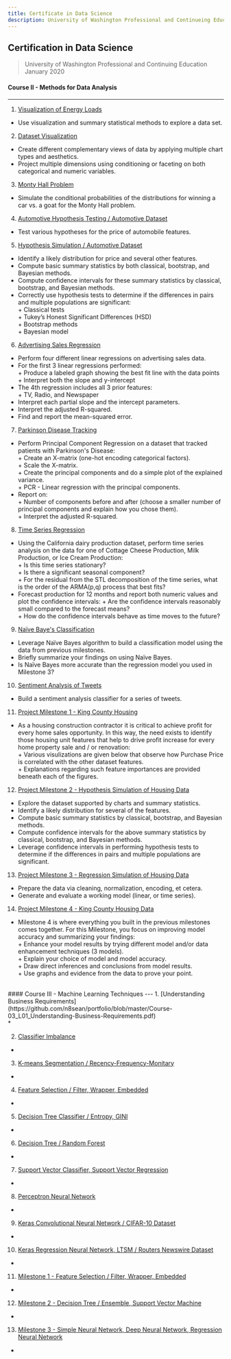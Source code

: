 ```yaml
---
title: Certificate in Data Science
description: University of Washington Professional and Continueing Education
---
```


## **Certification in Data Science**<br/>
> University of Washington Professional and Continuing Education  
> January 2020  


#### Course II - Methods for Data Analysis  
---
1. [Visualization of Energy Loads](https://github.com/n8sean/portfolio/blob/master/Course-02_L01_EnergyLoads.ipynb)<br/>
* Use visualization and summary statistical methods to explore a data set.
    
2. [Dataset Visualization](https://github.com/n8sean/portfolio/blob/master/Course-02_L02_Vizualization.ipynb)<br/>
* Create different complementary views of data by applying multiple chart types and aesthetics.
* Project multiple dimensions using conditioning or faceting on both categorical and numeric variables.

3. [Monty Hall Problem](https://github.com/n8sean/portfolio/blob/master/Course-02_L03_MontyHall.ipynb)<br/>
* Simulate the conditional probabilities of the distributions for winning a car vs. a goat for the Monty Hall problem.

4. [Automotive Hypothesis Testing / Automotive Dataset](https://github.com/n8sean/portfolio/blob/master/Course-02_L04_AutoHypothesis.ipynb)<br/>
* Test various hypotheses for the price of automobile features.

5. [Hypothesis Simulation / Automotive Dataset](https://github.com/n8sean/portfolio/blob/master/Course-02_L05_HypothesisSim.ipynb)<br/>
* Identify a likely distribution for price and several other features.
* Compute basic summary statistics by both classical, bootstrap, and Bayesian methods.
* Compute confidence intervals for these summary statistics by classical, bootstrap, and Bayesian methods.
* Correctly use hypothesis tests to determine if the differences in pairs and multiple populations are significant:  
  \+ Classical tests  
  \+ Tukey’s Honest Significant Differences (HSD)  
  \+ Bootstrap methods  
  \+ Bayesian model

6. [Advertising Sales Regression](https://github.com/n8sean/portfolio/blob/master/Course-02_L06_AdRegression.ipynb)<br/>
* Perform four different linear regressions on advertising sales data.
* For the first 3 linear regressions performed:  
  \+ Produce a labeled graph showing the best fit line with the data points  
  \+ Interpret both the slope and y-intercept  
* The 4th regression includes all 3 prior features:  
  \+ TV, Radio, and Newspaper  
* Interpret each partial slope and the intercept parameters.  
* Interpret the adjusted R-squared.  
* Find and report the mean-squared error.

7. [Parkinson Disease Tracking](https://github.com/n8sean/portfolio/blob/master/Course-02_L07_ParkinsonPCR.ipynb)<br/>
* Perform Principal Component Regression on a dataset that tracked patients with Parkinson's Disease:  
  \+ Create an X-matrix (one-hot encoding categorical factors).  
  \+ Scale the X-matrix.  
  \+ Create the principal components and do a simple plot of the explained variance.  
  \+ PCR - Linear regression with the principal components.  
* Report on:  
  \+ Number of components before and after (choose a smaller number of principal components and explain how you chose them).  
  \+ Interpret the adjusted R-squared.

8. [Time Series Regression](https://github.com/n8sean/portfolio/blob/master/Course-02_L08_TimeseriesOpEd.ipynb)<br/>
* Using the California dairy production dataset, perform time series analysis on the data for one of Cottage Cheese Production, Milk Production, or Ice Cream Production:  
  \+ Is this time series stationary?  
  \+ Is there a significant seasonal component?  
  \+ For the residual from the STL decomposition of the time series, what is the order of the ARMA(p,q) process that best fits?
* Forecast production for 12 months and report both numeric values and plot the confidence intervals:
  \+ Are the confidence intervals reasonably small compared to the forecast means?  
  \+ How do the confidence intervals behave as time moves to the future?  

9. [Naïve Baye's Classification](https://github.com/n8sean/portfolio/blob/master/Course-02_L09_BayesOpEd.ipynb)<br/>
* Leverage Naïve Bayes algorithm to build a classification model using the data from previous milestones.
* Briefly summarize your findings on using Naïve Bayes.
* Is Naïve Bayes more accurate than the regression model you used in Milestone 3?

10. [Sentiment Analysis of Tweets](https://github.com/n8sean/portfolio/blob/master/Course-02_L10_Sentiment_Analysis2.ipynb)<br/>
* Build a sentiment analysis classifier for a series of tweets.

11. [Project Milestone 1 - King County Housing](https://github.com/n8sean/portfolio/blob/master/Course-02_Milestone-01_KingCountyHousing.ipynb)<br/>
* As a housing construction contractor it is critical to achieve profit for every home sales opportunity. In this way, the need exists to identify those housing unit features that help to drive profit increase for every home property sale and / or renovation:  
  \+ Various visulizations are given below that observe how Purchase Price is correlated with the other dataset features.  
  \+ Explanations regarding such feature importances are provided beneath each of the figures.

12. [Project Milestone 2 - Hypothesis Simulation of Housing Data](https://github.com/n8sean/portfolio/blob/master/Course-02_Milestone-02_HypothesisSim.ipynb)<br/>
* Explore the dataset supported by charts and summary statistics.
* Identify a likely distribution for several of the features.
* Compute basic summary statistics by classical, bootstrap, and Bayesian methods.
* Compute confidence intervals for the above summary statistics by classical, bootstrap, and Bayesian methods.
* Leverage confidence intervals in performing hypothesis tests to determine if the differences in pairs and multiple populations are significant.

13. [Project Milestone 3 - Regression Simulation of Housing Data](https://github.com/n8sean/portfolio/blob/master/Course-02_Milestone-03_RegressionSim.ipynb)<br/>
* Prepare the data via cleaning, normalization, encoding, et cetera.
* Generate and evaluate a working model (linear, or time series).

14. [Project Milestone 4 - King County Housing Data](https://github.com/n8sean/portfolio/blob/master/Course-02_Milestone-04_KingCountyHousing.ipynb)<br/>
* Milestone 4 is where everything you built in the previous milestones comes together. For this Milestone, you focus on improving model accuracy and summarizing your findings:  
  \+ Enhance your model results by trying different model and/or data enhancement techniques (3 models).  
  \+ Explain your choice of model and model accuracy.  
  \+ Draw direct inferences and conclusions from model results.  
  \+ Use graphs and evidence from the data to prove your point.

<br/>
#### Course III - Machine Learning Techniques  
---
1. [Understanding Business Requirements](https://github.com/n8sean/portfolio/blob/master/Course-03_L01_Understanding-Business-Requirements.pdf)<br/>
*

2. [Classifier Imbalance](https://github.com/n8sean/portfolio/blob/master/Course-03_L02_Classifier-Imbalance.ipynb)<br/>
*

3. [K-means Segmentation / Recency-Frequency-Monitary](https://github.com/n8sean/portfolio/blob/master/Course-03_L03_Kmeans-Segmentation_Recency-Frequency-Monitary.ipynb)<br/>
*

4. [Feature Selection / Filter, Wrapper, Embedded](https://github.com/n8sean/portfolio/blob/master/Course-03_L04_Feature-Selection_Filter-Wrapper-Embedded.ipynb)<br/>
*

5. [Decision Tree Classifier / Entropy, GINI](https://github.com/n8sean/portfolio/blob/master/Course-03_L05_Decision-Tree-Classifier_Entropy-Gini.ipynb)<br/>
*

6. [Decision Tree / Random Forest](https://github.com/n8sean/portfolio/blob/master/Course-03_L06_Decision-Tree_Random-Forest.ipynb)<br/>
*

7. [Support Vector Classifier, Support Vector Regression](https://github.com/n8sean/portfolio/blob/master/Course-03_L07_Support-Vector-Classifier_Support-Vector-Regression.ipynb)<br/>
*

8. [Perceptron Neural Network](https://github.com/n8sean/portfolio/blob/master/Course-03_L08_Perceptron-Neural-Network.ipynb)<br/>
*

9. [Keras Convolutional Neural Network / CIFAR-10 Dataset](https://github.com/n8sean/portfolio/blob/master/Course-03_L09_Keras_Convolutional-Neural-Network_CIFAR-10.ipynb)<br/>
*

10. [Keras Regression Neural Network, LTSM / Routers Newswire Dataset](https://github.com/n8sean/portfolio/blob/master/Course-03_L10_Keras_Regression-Neural-Network_LTSM_Routers-Newswire.ipynb)<br/>
*

11. [Milestone 1 - Feature Selection / Filter, Wrapper, Embedded](https://github.com/n8sean/portfolio/blob/master/Course-03_Milestone-01_Feature-Selection_Filter-Wrapper-Embedded.ipynb)<br/>
*

12. [Milestone 2 - Decision Tree / Ensemble, Support Vector Machine](https://github.com/n8sean/portfolio/blob/master/Course-03_Milestone-02_Decision-Tree_Ensemble-Decision-Tree_Support-Vector-Machine.ipynb)<br/>
*

13. [Milestone 3 - Simple Neural Network, Deep Neural Network, Regression Neural Network](https://github.com/n8sean/portfolio/blob/master/Course-03_Milestone-03_Simple-Neural-Network_Deep-Neural-Network_Regression-Neural-Network.ipynb)<br/>
*
